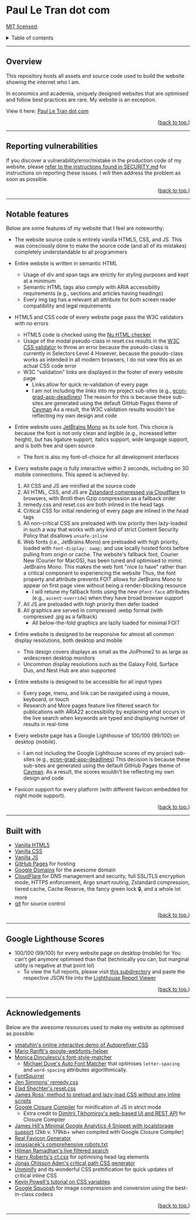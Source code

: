 # Paul Le Tran dot com

[MIT licensed](https://github.com/paultran47/paultran47.github.io/blob/master/LICENCE.md).

<details>
  <summary>Table of contents</summary>
  <ul>
    <li><a href="#overview">Overview</a></li>
    <li><a href="#notable-features">Notable features</a></li>
    <li><a href="#reporting-vulnerabilities">Reporting vulnerabilities</a></li>
    <li><a href="#built-with">Built with:</a></li>
    <li><a href="#google-lighthouse-scores">Google Lighthouse scores</a></li>
    <li><a href="#acknowledgements">Acknowledgments</a></li>
  </ul>
</details>

---

## Overview

This repository hosts all assets and source code used to build the website
showing the internet who I am.

In economics and academia, uniquely designed websites that are optimised and
follow best practices are rare. My website is an exception.

View it here: [Paul Le Tran dot com](https://paulletran.com/)

<p align="right">
  (<a href="#paul-le-tran-dot-com">back to top.</a>)
</p>

---

## Reporting vulnerabilities

If you discover a vulnerability/error/mistake in the production code of my
website, please [refer to the instructions found in SECURITY.md](https://github.com/paultran47/paultran47.github.io/blob/master/SECURITY.md)
for instructions on reporting these issues. I will then address the problem as
soon as possible.

<p align="right">
  (<a href="#paul-le-tran-dot-com">back to top.</a>)
</p>

---

## Notable features

Below are some features of my website that I feel are noteworthy:

* The website source code is entirely vanilla HTML5, CSS, and JS. This was
consciously done to make the source code (and all of its mistakes) completely
understandable to all programmers

* Entire website is written in semantic HTML
  * Usage of div and span tags are strictly for styling purposes and kept at a minimum
  * Semantic HTML tags also comply with ARIA accessibility requirements (e.g.,
  sections and articles having headings)
  * Every img tag has a relevant alt attribute for both screen reader
  compatibility and legal requirements

* HTML5 and CSS code of every website page pass the W3C validators with no errors
  * HTML5 code is checked using the [Nu HTML checker](https://validator.w3.org/nu/)
  * Usage of the modal pseudo-class in reset.css results in the [W3C CSS validator](https://jigsaw.w3.org/css-validator/)
  to throw an error because the pseudo-class is currently in Selectors Level 4
  However, because the pseudo-class works as intended in all modern browsers, I
  do not view this as an actual CSS code error
  * W3C "validation" links are displayed in the footer of every website page
    * Links allow for quick re-validation of every page
    * I am not including the links into my project sub-sites (e.g., [econ-grad-app-deadlines](https://github.com/paultran47/econ-grad-app-deadlines))
    The reason for this is because these sub-sites are generated using the
    default GitHub Pages theme of [Cayman](https://github.com/pages-themes/cayman)
    As a result, the W3C validation results wouldn't be reflecting my own design
    and code

* Entire website uses [JetBrains Mono](https://www.jetbrains.com/lp/mono/) as
its sole font. This choice is because the font is not only clean and legible (e.g.,
increased letter height), but has ligature support, italics support, wide
language support, and is both free and open source
  * The font is also my font-of-choice for all development interfaces

* Every website page is fully interactive within 2 seconds, including on 3G
mobile connections. This speed is achieved by:
  1. All CSS and JS are minified at the source code
  2. All HTML, CSS, and JS are [Zstandard compressed via Cloudflare](https://developers.cloudflare.com/speed/optimization/content/compression/)
  to browsers, with Brotli then Gzip compression as a fallback order
  3. remedy.css and reset.css are both inlined in the head tags
  4. Critical CSS for initial rendering of every page are inlined in the head
  tags
  5. All non-critical CSS are preloaded with low priority then lazy-loaded in
  such a way that works with any kind of strict Content Security Policy that
  disallows `unsafe-inline`
  6. Web fonts (i.e., JetBrains Mono) are preloaded with high priority, loaded
  with `font-display: swap;` and use locally hosted fonts before pulling from
  origin or cache. The website's fallback font, Courier New (Courier for MacOS),
  has been tuned and optimised to mimic JetBrains Mono. This makes the web font
  "nice to have" rather than a critical component to experiencing the website
  Thus, the font property and attribute prevents FOIT allows for JetBrains Mono
  to appear on first page view without being a render-blocking resource
      * I will retune my fallback fonts using the new `@font-face` attributes
      (e.g., `ascent-override`) when they have broad browser support
  7. All JS are preloaded with high priority then defer loaded
  8. All graphics are served in compressed .webp format (with compressed .jpg as
  a fallback)
      * All below-the-fold graphics are lazily loaded for minimal FOIT

* Entire website is designed to be responsive for almost all common display
resolutions, both desktop and mobile
  * This design covers displays as small as the JioPhone2 to as large as widescreen
  desktop monitors
  * Uncommon display resolutions such as the Galaxy Fold, Surface Duo, and Nest
  Hub are also supported

* Entire website is designed to be accessible for all input types
  * Every page, menu, and link can be navigated using a mouse, keyboard, or touch
  * Research and More pages feature live filtered search for publications with
  ARIA22 accessibility by explaining what occurs in the live search when
  keywords are typed and displaying number of results in real-time

* Every website page has a Google Lighthouse of 100/100 (99/100) on desktop (mobile).
  * I am not including the Google Lighthouse scores of my project sub-sites
  (e.g., [econ-grad-app-deadlines](https://github.com/paultran47/econ-grad-app-deadlines))
  This decision is because these sub-sites are generated using the default GitHub
  Pages theme of [Cayman](https://github.com/pages-themes/cayman). As a result, the
  scores wouldn't be reflecting my own design and code

* Favicon support for every platform (with different favicon embedded for night
mode support).

<p align="right">
  (<a href="#paul-le-tran-dot-com">back to top.</a>)
</p>

---

## Built with

* [Vanilla HTML5](https://developer.mozilla.org/en-US/docs/Web/HTML)
* [Vanilla CSS](https://developer.mozilla.org/en-US/docs/Web/CSS)
* [Vanilla JS](https://developer.mozilla.org/en-US/docs/Web/JavaScript)
* [GitHub Pages](https://pages.github.com/) for hosting
* [Google Domains](https://domains.google/) for the awesome domain
* [CloudFlare](https://www.cloudflare.com/) for DNS management and security,
full SSL/TLS encryption mode, HTTPS enforcement, Argo smart routing, Zstandard
compression, tiered cache, Cache Reserve, the fancy green lock :lock:, and a
whole lot more
* [git](https://git-scm.com/) for source control

<p align="right">
  (<a href="#paul-le-tran-dot-com">back to top.</a>)
</p>

---

## Google Lighthouse Scores

* 100/100 (99/100) for every website page on desktop (mobile) for You can't get
anymore optimised than that (technically you can, but marginal utility is
negative at that point lol)
  * To view the full reports, please visit [this subdirectory](https://github.com/paultran47/paultran47.github.io/tree/master/lighthouse)
and paste the respective JSON file into the [Lighthouse Report Viewer](https://googlechrome.github.io/lighthouse/viewer/)

<p align="right">
  (<a href="#paul-le-tran-dot-com">back to top.</a>)
</p>

---

## Acknowledgements

Below are the awesome resources used to make my website as optimised as possible:

* [ymatuhin's online interactive demo of Autoprefixer CSS](https://github.com/autoprefixer/autoprefixer.github.io)
* [Mario Ranftl's google-webfonts-helper](https://github.com/majodev/google-webfonts-helper)
* [Monica Dinculescu's font-style-matcher](https://github.com/notwaldorf/font-style-matcher)
  * [Michael Duve's Auto Font Matcher](https://github.com/dazlious/font-matcher)
  that optimises `letter-spacing` and `word-spacing` attributes algorithmically.
* [FontSquirrel](https://www.fontsquirrel.com/tools/webfont-generator)
* [Jen Simmons' remedy.css](https://github.com/jensimmons/cssremedy)
* [Elad Shechter's reset.css](https://elad2412.github.io/the-new-css-reset/)
* [James Ross' method to preload and lazy-load CSS without any inline scripts](https://jross.me/asynchronous-and-progressive-css-loading/)
* [Google Closure Compiler](https://github.com/google/closure-compiler) for
minification of JS in strict mode
  * Extra credit to [Dimitrii Tikhomirov's web-based UI and REST API](https://github.com/treblereel/jscompressor)
  for Closure Compiler
* [James Hill's Minimal Google Analytics 4 Snippet with localstorage support](https://github.com/jahilldev/minimal-analytics)
(2kb v. 179kb+ when compiled with Google Closure Compiler)
* [Real Favicon Generator](https://github.com/RealFaviconGenerator)
* [jonasjacek's comprehensive robots.txt](https://www.ditig.com/robots-txt-template)
* [Hilman Ramadhan's live filtered search](https://css-tricks.com/in-page-filtered-search-with-vanilla-javascript/)
* [Harry Roberts's ct.css](https://csswizardry.com/ct/) for optimising head tag elements
* [Jonas Ohlsson Aden's critical path CSS generator](https://github.com/pocketjoso/penthouse)
* [Unminify](https://unminify.com/) and its wonderful CSS prettification for
quick updates of critical inline CSS
* [Kevin Powell's tutorial on CSS variables](https://www.youtube.com/watch?v=PHO6TBq_auI&list=PL4-IK0AVhVjOT2KBB5TSbD77OmfHvtqUi)
* [Google Squoosh](https://github.com/GoogleChromeLabs/squoosh) for image
compression and conversion using the best-in-class codecs

<p align="right">
  (<a href="#paul-le-tran-dot-com">back to top.</a>)
</p>

---
